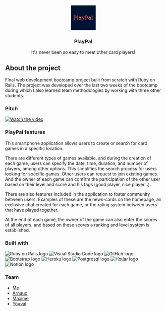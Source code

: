 <br/>
<div align="center">
  <a href="https://github.com/javialsal/playpal">
    <img src="app/assets/images/logo.png" alt="Logo" width="80" height="80">
  </a>

  <h3 align="center">PlayPal</h3>
  <p align="center">It's never been so easy to meet other card players!</p>
</div>



## About the project

Final web development bootcamp project built from scratch with Ruby on Rails. 
The project was developed over the last two weeks of the bootcamp during which I also learned team methodologies by working with three other students.



### Pitch

[![Watch the video](https://img.youtube.com/vi/XK0nbuPuGio/0.jpg)](https://www.youtube.com/watch?v=XK0nbuPuGio&t=2967s)



### PlayPal features

This smartphone application allows users to create or search for card games in a specific location.

There are different types of games available, and during the creation of each game, users can specify the date, time, duration, and number of players, among other options. This simplifies the search process for users looking for specific games. 
Other users can request to join existing games. And the owner of each game can confirm the participation of the other user based on their level and score and his tags (good player, nice player...).

There are also features included in the application to foster community between users. Examples of these are the news-cards on the homepage, an exclusive chat created for each game, or the rating system between users that have played together.

At the end of each game, the owner of the game can also enter the scores of all players, and based on these scores a ranking and level system is established.



### Built with


<img src="https://img.shields.io/badge/Ruby_on_Rails-CC0000?logo=ruby-on-rails&logoColor=white" alt="Ruby on Rails logo" title="Ruby on Rails" height="25" />
<img src="https://img.shields.io/badge/VS%20Code-007ACC?logo=visual-studio-code&logoColor=white" alt="Visual Studio Code logo" title="Visual Studio Code" height="25" />
<img src="https://img.shields.io/badge/GitHub-36474F?logo=github&logoColor=white" alt="GitHub logo" title="GitHub" height="25" />
<img src="https://img.shields.io/badge/Bootstrap-563D7C?logo=bootstrap&logoColor=white" alt="Bootstrap logo" title="Bootstrap" height="25" />
<img src="https://img.shields.io/badge/Heroku-430098?logo=heroku&logoColor=white" alt="Heroku logo" title="Heroku" height="25" />
<img src="https://img.shields.io/badge/PostgreSQL-316192?logo=postgresql&logoColor=white" alt="Postgresql logo" title="Postgresql" height="25" />
<img src="https://img.shields.io/badge/hotjar-FD3A5C?logo=hotjar&logoColor=white" alt="Hotjar logo" title="Hotjar" height="25" />
<img src="https://img.shields.io/badge/Notion-000000?logo=notion&logoColor=white" alt="Notion logo" title="Notion" height="25" />


### Team
<ul>
  <li> <a href="https://github.com/javialsal">Me</a></li>
  <li> <a href="https://github.com/arnaudljd">Arnaud</a></li>
  <li> <a href="https://github.com/Albathar41">Maxime</a></li>
  <li> <a href="https://github.com/yakouk">Youval</a></li>
</ul>
